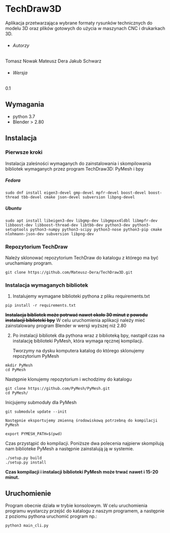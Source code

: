 # TechDraw3D
Aplikacja przetwarzająca wybrane formaty rysunków technicznych do modelu 3D oraz plików gotowych do użycia w maszynach CNC i drukarkach 3D.

 - ###### Autorzy
 Tomasz Nowak
 Mateusz Dera
 Jakub Schwarz
 - ###### Wersja
 0.1

## Wymagania
- python 3.7
- Blender > 2.80

## Instalacja
### Pierwsze kroki
Instalacja zaleśności wymaganych do zainstalowania i skompilowania bibliotek wymaganych przez program TechDraw3D: PyMesh i bpy

#####  Fedora
```shell
sudo dnf install eigen3-devel gmp-devel mpfr-devel boost-devel boost-thread tbb-devel cmake json-devel subversion libpng-devel
```
#####  Ubuntu
```shell
sudo apt install libeigen3-dev libgmp-dev libgmpxx4ldbl libmpfr-dev	libboost-dev libboost-thread-dev libtbb-dev	python3-dev	python3-setuptools python3-numpy python3-scipy python3-nose python3-pip cmake nlohmann-json-dev subversion libpng-dev
```

### Repozytorium TechDraw
Należy sklonować repozytorium TechDraw do katalogu z którego ma być uruchamiany program.
```shell
git clone https://github.com/Mateusz-Dera/TechDraw3D.git
```

### Instalacja wymaganych bibliotek
1. Instalujemy wymagane biblioteki pythona z pliku requirements.txt
```shell
pip install -r requirements.txt
```
~~**Instalacja bibliotek może potrwać nawet około 30 minut z powodu instalacji biblioteki bpy**~~
W celu uruchomienia aplikacji należy mieć zainstalowany program Blender w wersji wyższej niż 2.80

2. Po instalacji bibliotek dla pythona wraz z biblioteką bpy, nastąpił czas na instalację biblioteki PyMesh, która wymaga ręcznej kompilacji.

	Tworzymy na dysku komputera katalog do którego sklonujemy repozytorium PyMesh
```shell
mkdir PyMesh
cd PyMesh
```
Następnie klonujemy repozytorium i wchodzimy do katalogu
```shell
git clone https://github.com/PyMesh/PyMesh.git
cd PyMesh/
```
Inicjujemy submoduły dla PyMesh
```shell
git submodule update --init
```

	Następnie eksportujemy zmienną środowiskową potrzebną do kompilacji PyMesh
```shell
export PYMESH_PATH=$(pwd)
```
Czas przystąpić do kompilacji. Poniższe dwa polecenia najpierw skompilują nam biblioteke PyMesh a następnie zainstalują ją w systemie.
```shell
./setup.py build
./setup.py install
```
**Czas kompilacji i instalacji biblioteki PyMesh może trwać nawet i 15-20 minut.**

## Uruchomienie
Program obecnie działa w trybie konsolowym. W celu uruchomienia programu wystarczy przejść do katalogu z naszym programem, a następnie z poziomu pythona uruchomić program np.:
```shell
python3 main_cli.py
```
